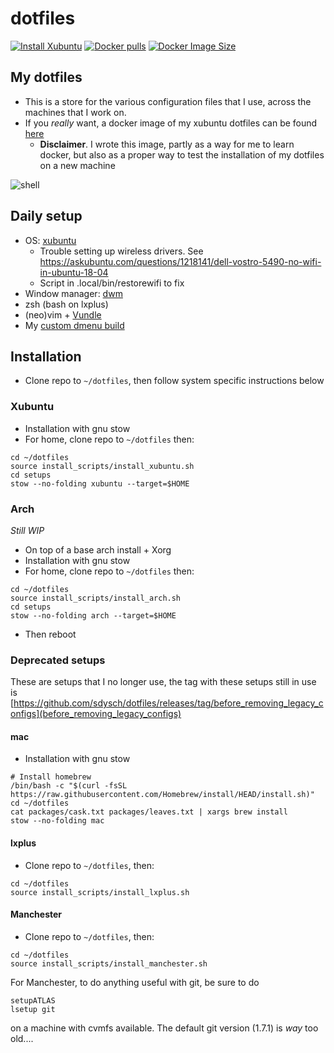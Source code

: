 # dotfiles

[![Install Xubuntu](https://github.com/sdysch/dotfiles/actions/workflows/install_xubuntu.yml/badge.svg)](https://github.com/sdysch/dotfiles/actions/workflows/install_xubuntu.yml)
[![Docker pulls](https://img.shields.io/docker/pulls/sdysch/dotfiles.svg)](https://hub.docker.com/r/sdysch/dotfiles)
[![Docker Image Size](https://img.shields.io/docker/image-size/sdysch/dotfiles/latest)](https://hub.docker.com/r/sdysch/dotfiles/tags?name=latest)

## My dotfiles
 *  This is a store for the various configuration files that I use, across the machines that I work on.
 * If you _really_ want, a docker image of my xubuntu dotfiles can be found [here](https://hub.docker.com/r/sdysch/dotfiles)
	 * **Disclaimer**. I wrote this image, partly as a way for me to learn docker, but also as a proper way to test the installation of my dotfiles on a new machine

![shell](https://github.com/sdysch/dotfiles/-/raw/master/figures/screenshot3.png)

## Daily setup
* OS: [xubuntu](https://xubuntu.org/)
	* Trouble setting up wireless drivers. See https://askubuntu.com/questions/1218141/dell-vostro-5490-no-wifi-in-ubuntu-18-04
	* Script in .local/bin/restorewifi to fix
* Window manager: [dwm](https://github.com/sdysch/dwm)
* zsh (bash on lxplus)
* (neo)vim + [Vundle](https://github.com/VundleVim/Vundle.vim)
* My [custom dmenu build](https://github.com/sdysch/dmenu)

## Installation
* Clone repo to `~/dotfiles`, then follow system specific instructions below
 
### Xubuntu
* Installation with gnu stow
* For home, clone repo to `~/dotfiles` then:
```
cd ~/dotfiles
source install_scripts/install_xubuntu.sh
cd setups
stow --no-folding xubuntu --target=$HOME
```

### Arch
_Still WIP_
* On top of a base arch install + Xorg
* Installation with gnu stow
* For home, clone repo to `~/dotfiles` then:
```
cd ~/dotfiles
source install_scripts/install_arch.sh
cd setups
stow --no-folding arch --target=$HOME
```
* Then reboot

### Deprecated setups
These are setups that I no longer use, the tag with these setups still in use is [https://github.com/sdysch/dotfiles/releases/tag/before_removing_legacy_configs](before_removing_legacy_configs)

#### mac
* Installation with gnu stow
```
# Install homebrew
/bin/bash -c "$(curl -fsSL https://raw.githubusercontent.com/Homebrew/install/HEAD/install.sh)"
cd ~/dotfiles
cat packages/cask.txt packages/leaves.txt | xargs brew install
stow --no-folding mac
```

#### lxplus
* Clone repo to `~/dotfiles`, then:
```
cd ~/dotfiles
source install_scripts/install_lxplus.sh
```

#### Manchester
* Clone repo to `~/dotfiles`, then:
```
cd ~/dotfiles
source install_scripts/install_manchester.sh
```

For Manchester, to do anything useful with git, be sure to do
```
setupATLAS
lsetup git
```
on a machine with cvmfs available. The default git version (1.7.1) is _way_ too old....
